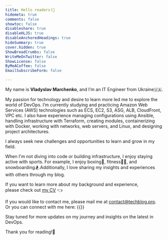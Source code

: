 ```yaml
---
title: Hello readers!👋
hidemeta: true
comments: false
showtoc: false
disableshare: true
disableHLJS: true
disableAnchoredHeadings: true
hideSummary: true
cover.hidden: true
ShowBreadCrumbs: false
WriteMeOnTwitter: false
ShowLicense: false
ByMeACoffee: false
EmailSubscribeForm: false

---
```

My name is **Vladyslav Marchenko**, and I’m an IT Engineer from Ukraine🇺🇦.

My passion for technology and desire to learn more led me to explore the world of DevOps. I’m currently studying and practicing Amazon Web Services (AWS) technologies such as ECS, EC2, S3, ASG, ALB, CloudFront, VPC etc. I also have experience managing configurations using Ansible, handling infrastructure with Terraform, creating modules, containerizing with Docker, working with networks, web servers, and Linux, and designing project architectures.

I always seek new challenges and opportunities to learn and grow in my field.

When I'm not diving into code or building infrastructure, I enjoy staying active with sports. For example, I enjoy boxing🥊, fitness🏋️‍♂️, and snowboarding🏂.Additionally, I love sharing my insights and experiences with others through my blog.

If you want to learn more about my background and experience,\
please check out [my CV](/cv) 👈

If you would like to contact me,  please mail me at [contact@techblog.pro](mailto:contact@techblog.pro).\
Or you can connect with me here:
{{<social-profiles>}}


Stay tuned for more updates on my journey and insights on the latest in DevOps.

Thank you for reading!🤩



